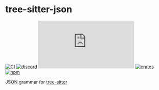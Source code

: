 # tree-sitter-json

[![CI][ci]](https://github.com/tree-sitter/tree-sitter-json/actions/workflows/ci.yml)
[![discord][discord]](https://discord.gg/w7nTvsVJhm)
[![matrix][matrix]](https://matrix.to/#/#tree-sitter-chat:matrix.org)
[![crates][crates]](https://crates.io/crates/tree-sitter-json)
[![npm][npm]](https://www.npmjs.com/package/tree-sitter-json)

JSON grammar for [tree-sitter](https://github.com/tree-sitter/tree-sitter)

[ci]: https://img.shields.io/github/actions/workflow/status/tree-sitter/tree-sitter-json/ci.yml?logo=github&label=CI
[discord]: https://img.shields.io/discord/1063097320771698699?logo=discord&label=discord
[matrix]: https://img.shields.io/matrix/tree-sitter-chat%3Amatrix.org?logo=matrix&label=matrix
[npm]: https://img.shields.io/npm/v/tree-sitter-json?logo=npm
[crates]: https://img.shields.io/crates/v/tree-sitter-json?logo=rust

